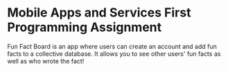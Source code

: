 # Mobile Apps and Services First Programming Assignment
Fun Fact Board is an app where users can create an account and add fun facts to a collective database. It allows you to see other users' fun facts as well as who wrote the fact!
